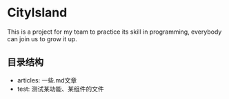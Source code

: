# CityIsland
This is a project for my team to practice its skill in programming, everybody can join us to grow it up.
## 目录结构  
* articles: 一些.md文章
* test: 测试某功能、某组件的文件
